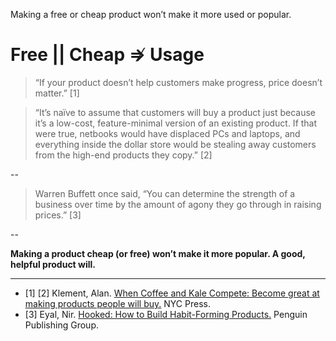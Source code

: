 Making a free or cheap product won’t make it more used or popular.
# Free || Cheap ⇏ Usage  

> “If your product doesn’t help customers make progress, price doesn’t matter.” [1]

> “It’s naïve to assume that customers will buy a product just because it’s a low-cost, feature-minimal version of an existing product. If that were true, netbooks would have displaced PCs and laptops, and everything inside the dollar store would be stealing away customers from the high-end products they copy.” [2]

--

> Warren Buffett once said, “You can determine the strength of a business over time by the amount of agony they go through in raising prices.” [3]

--

**Making a product cheap (or free) won’t make it more popular. A good, helpful product will.**

---

- [1] [2]  Klement, Alan. <a href="http://www.whencoffeeandkalecompete.com/" target="_blank">When Coffee and Kale Compete: Become great at making products people will buy.</a> NYC Press.
- [3] Eyal, Nir. <a href="https://www.nirandfar.com/hooked/" target="_blank">Hooked: How to Build Habit-Forming Products.</a> Penguin Publishing Group.
